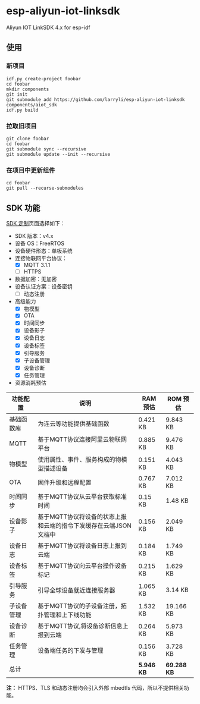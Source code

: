 # esp-aliyun-iot-linksdk
Aliyun IOT LinkSDK 4.x for esp-idf

## 使用

### 新项目

    idf.py create-project foobar
    cd foobar
    mkdir components
    git init
    git submodule add https://github.com/larryli/esp-aliyun-iot-linksdk components/aiot_sdk
    idf.py build

### 拉取旧项目

    git clone foobar
    cd foobar
    git submodule sync --recursive
    git submodule update --init --recursive

### 在项目中更新组件

    cd foobar
    git pull --recurse-submodules

## SDK 功能

[SDK 定制](https://iot.console.aliyun.com/lk/document/tools)页面选择如下：

- SDK 版本：v4.x
- 设备 OS：FreeRTOS
- 设备硬件形态：单板系统
- 连接物联网平台协议：
  - [x] MQTT 3.1.1
  - [ ] HTTPS
- 数据加密：无加密
- 设备认证方案：设备密钥
  - [ ] 动态注册
- 高级能力
  - [x] 物模型
  - [x] OTA
  - [x] 时间同步
  - [x] 设备影子
  - [x] 设备日志
  - [x] 设备标签
  - [x] 引导服务
  - [x] 子设备管理
  - [x] 设备诊断
  - [x] 任务管理
- 资源消耗预估

功能配置 | 说明 | RAM 预估 | ROM 预估
----|----|----|----
基础函数库 | 为连云等功能提供基础函数 | 0.421 KB | 9.843 KB
MQTT | 基于MQTT协议连接阿里云物联网平台 | 0.885 KB | 9.476 KB
物模型 | 使用属性、事件、服务构成的物模型描述设备 | 0.151 KB | 4.043 KB
OTA | 固件升级和远程配置 | 0.767 KB | 7.012 KB
时间同步 | 基于MQTT协议从云平台获取标准时间 | 0.15 KB | 1.48 KB
设备影子 | 基于MQTT协议将设备的状态上报和云端的指令下发缓存在云端JSON文档中 | 0.156 KB | 2.049 KB
设备日志 | 基于MQTT协议将设备日志上报到云端 | 0.184 KB | 1.749 KB
设备标签 | 基于MQTT协议向云平台操作设备标记 | 0.215 KB | 1.629 KB
引导服务 | 引导全球设备就近连接服务器 | 1.065 KB | 3.14 KB
子设备管理 | 基于MQTT协议的子设备注册，拓扑管理和上下线功能 | 1.532 KB | 19.166 KB
设备诊断 | 基于MQTT协议,将设备诊断信息上报到云端 | 0.264 KB | 5.973 KB
任务管理 | 设备端任务的下发与管理 | 0.156 KB | 3.728 KB
总计 | | **5.946 KB** | **69.288 KB**

**注：** HTTPS、TLS 和动态注册均会引入外部 mbedtls 代码，所以不提供相关功能。 
